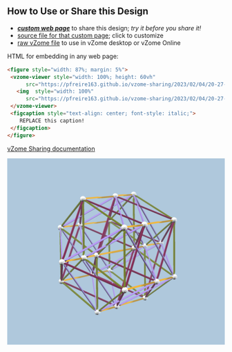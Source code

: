 
## How to Use or Share this Design

 - [***custom web page***][post] to share this design; *try it before you share it!*
 - [source file for that custom page][source]; click to customize
 - [raw vZome file][raw] to use in vZome desktop or vZome Online
 
 HTML for embedding in any web page:
 ```html
<figure style="width: 87%; margin: 5%">
  <vzome-viewer style="width: 100%; height: 60vh"
       src="https://pfreire163.github.io/vzome-sharing/2023/02/04/20-27-45-triality-24cell-dual/triality-24cell-dual.vZome" >
    <img  style="width: 100%"
       src="https://pfreire163.github.io/vzome-sharing/2023/02/04/20-27-45-triality-24cell-dual/triality-24cell-dual.png" >
  </vzome-viewer>
  <figcaption style="text-align: center; font-style: italic;">
     REPLACE this caption!
  </figcaption>
</figure>
 ```

[vZome Sharing documentation](https://vzome.github.io/vzome/sharing.html#how-it-works)

![Image](<triality-24cell-dual.png>)


[post]: <https://pfreire163.github.io/vzome-sharing/2023/02/04/triality-24cell-dual-20-27-45.html>
[source]: <https://github.com/pfreire163/vzome-sharing/edit/main/_posts/2023-02-04-triality-24cell-dual-20-27-45.md>
[raw]: <https://raw.githubusercontent.com/pfreire163/vzome-sharing/main/2023/02/04/20-27-45-triality-24cell-dual/triality-24cell-dual.vZome>